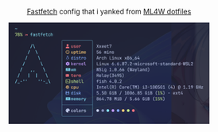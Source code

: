 <p align="center">
    <a href="https://github.com/fastfetch-cli/fastfetch">Fastfetch</a> config that i yanked from <a href="https://github.com/mylinuxforwork/dotfiles">ML4W dotfiles</a>
</p>
<p align="center">
    <img src="./../.github/assets/Screenshot 2025-09-06 145937.png" alt="AgentScope Framework" width="80%"/>
</p>